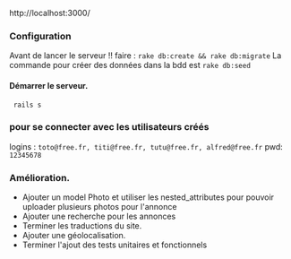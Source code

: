 
http://localhost:3000/


### Configuration
Avant de lancer le serveur !!
faire : `rake db:create && rake db:migrate`
La commande pour créer des données dans la bdd est `rake db:seed`

#### Démarrer le serveur.
` rails s`

### pour se connecter avec les utilisateurs créés
logins : `toto@free.fr, titi@free.fr, tutu@free.fr, alfred@free.fr`
pwd: `12345678`


### Amélioration.
- Ajouter un model Photo et utiliser les nested_attributes pour pouvoir uploader plusieurs photos pour l'annonce
- Ajouter une recherche pour les annonces
- Terminer les traductions du site.
- Ajouter une géolocalisation.
- Terminer l'ajout des tests unitaires et fonctionnels

